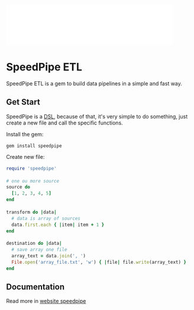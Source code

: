 ![alt text](https://github.com/natandiasm/speedpipe-etl/blob/main/docs/imgs/logo-speedpipe.png?raw=true)

# SpeedPipe ETL

SpeedPipe ETL is a gem to build data pipelines in a simple and fast way.

## Get Start

SpeedPipe is a [DSL](https://en.wikipedia.org/wiki/Domain-specific_language), because of that, it's very simple to do something, just create a new file and call the specific functions.

Install the gem:

```shell
gem install speedpipe
```

Create new file:

```ruby
require 'speedpipe'

# one ou more source
source do
  [1, 2, 3, 4, 5]
end

transform do |data|
  # data is array of sources
  data.first.each { |item| item + 1 }
end

destination do |data|
  # save array one file
  array_text = data.join(', ')
  File.open('array_file.txt', 'w') { |file| file.write(array_text) }
end

```

## Documentation

Read more in [website speedpipe](https://www.speedpipe.ml/)
